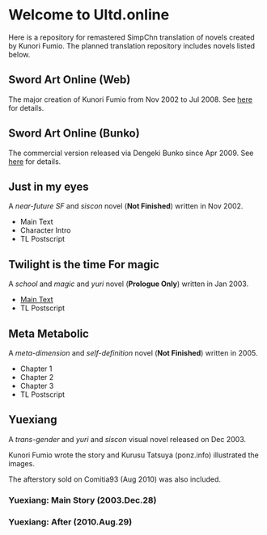 # Welcome to Ultd.online

Here is a repository for remastered SimpChn translation of novels created by Kunori Fumio.
The planned translation repository includes novels listed below.

## Sword Art Online (Web)
The major creation of Kunori Fumio from Nov 2002 to Jul 2008.
See [here](sao-web/index.md) for details.

## Sword Art Online (Bunko)
The commercial version released via Dengeki Bunko since Apr 2009.
See [here](sao-bunko/index.md) for details.

## Just in my eyes
A *near-future SF* and *siscon* novel (**Not Finished**) written in Nov 2002.
- Main Text
- Character Intro
- TL Postscript

## Twilight is the time For magic
A *school* and *magic* and *yuri* novel (**Prologue Only**) written in Jan 2003.
- [Main Text](yuugure/maintext.md)
- TL Postscript

## Meta Metabolic
A *meta-dimension* and *self-definition* novel (**Not Finished**) written in 2005.
- Chapter 1
- Chapter 2
- Chapter 3
- TL Postscript

## Yuexiang
A *trans-gender* and *yuri* and *siscon* visual novel released on Dec 2003.

Kunori Fumio wrote the story and Kurusu Tatsuya (ponz.info) illustrated the images.

The afterstory sold on Comitia93 (Aug 2010) was also included.
### Yuexiang: Main Story (2003.Dec.28)
### Yuexiang: After (2010.Aug.29)
